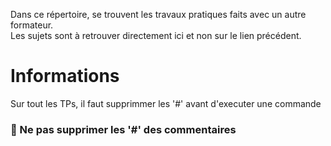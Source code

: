 Dans ce répertoire, se trouvent les travaux pratiques faits avec un autre formateur.  
Les sujets sont à retrouver directement ici et non sur le lien précédent.  
# Informations  
Sur tout les TPs, il faut supprimmer les '#' avant d'executer une commande  

### :rotating_light: Ne pas supprimer les '#' des commentaires
